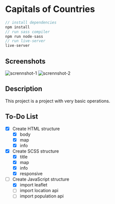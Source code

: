 # Capitals of Countries

```javascript
// install dependencies
npm install
// run sass compiler
npm run node-sass
// run live-server
live-server
```

## Screenshots 
![scrennshot-1](https://user-images.githubusercontent.com/57585087/108024545-d390ec80-7035-11eb-81cd-fb06eee4edf3.png)
![scrennshot-2](https://user-images.githubusercontent.com/57585087/108024555-da1f6400-7035-11eb-8c0e-b78e87bd0427.png)



## Description

This project is a project with very basic operations.

## To-Do List

- [x] Create HTML structure
  - [x] body
  - [x] map
  - [x] info
- [x] Create SCSS structure
  - [x] title
  - [x] map
  - [x] info
  - [x] responsive
- [ ] Create JavaScript structure
  - [x] import leaflet
  - [ ] import location api
  - [ ] import population api
